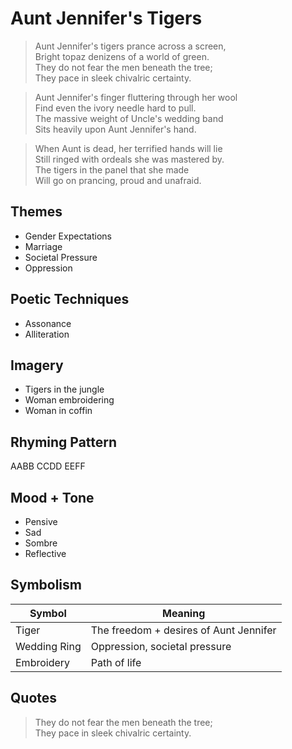 # Aunt Jennifer's Tigers

> Aunt Jennifer's tigers prance across a screen,  
> Bright topaz denizens of a world of green.  
> They do not fear the men beneath the tree;  
> They pace in sleek chivalric certainty.  

> Aunt Jennifer's finger fluttering through her wool  
> Find even the ivory needle hard to pull.  
> The massive weight of Uncle's wedding band  
> Sits heavily upon Aunt Jennifer's hand.  

> When Aunt is dead, her terrified hands will lie  
> Still ringed with ordeals she was mastered by.  
> The tigers in the panel that she made  
> Will go on prancing, proud and unafraid.  

## Themes
- Gender Expectations
- Marriage
- Societal Pressure
- Oppression

## Poetic Techniques
- Assonance
- Alliteration

## Imagery
- Tigers in the jungle
- Woman embroidering
- Woman in coffin

## Rhyming Pattern
AABB CCDD EEFF

## Mood + Tone
- Pensive
- Sad
- Sombre
- Reflective

## Symbolism

| Symbol | Meaning |
|-|-|
| Tiger | The freedom + desires of Aunt Jennifer |
| Wedding Ring | Oppression, societal pressure |
| Embroidery | Path of life |

## Quotes

> They do not fear the men beneath the tree;  
> They pace in sleek chivalric certainty.  